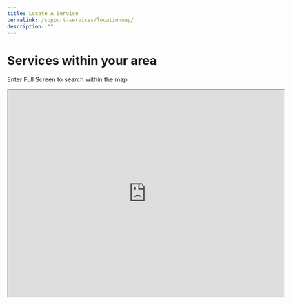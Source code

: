 ```yaml
---
title: Locate A Service
permalink: /support-services/locationmap/
description: ""
---
```

# Services within your area
Enter Full Screen to search within the map

<iframe height="480" width="640" src="https://www.google.com/maps/d/u/1/embed?mid=1rUQJfhuhWAL8Rs7bDoON11i7eLvcPYv2&amp;ehbc=2E312F"></iframe>
